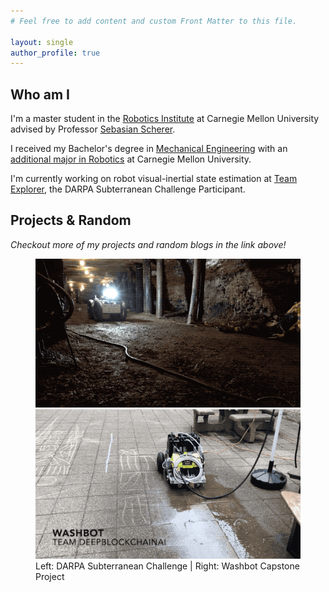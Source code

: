 ```yaml
---
# Feel free to add content and custom Front Matter to this file.

layout: single
author_profile: true
---
```


## Who am I

I'm a master student in the [Robotics Institute](https://www.ri.cmu.edu/)
at Carnegie Mellon University advised by Professor
[Sebasian Scherer](https://www.ri.cmu.edu/ri-faculty/sebastian-scherer/).

I received my Bachelor's degree in
[Mechanical Engineering](https://www.meche.engineering.cmu.edu/) with an
[additional major in Robotics](https://www.ri.cmu.edu/education/academic-programs/undergraduate-options/)
at Carnegie Mellon University.

I'm currently working on robot visual-inertial state estimation at
[Team Explorer](https://www.subt-explorer.com/),
the DARPA Subterranean Challenge Participant.

## Projects & Random

_Checkout more of my projects and random blogs in the link above!_

<figure class="half">
	<img src="/assets/images/index_images/subT.gif">
	<img src="/assets/images/index_images/washbot_demo.gif">
	<figcaption>Left: DARPA Subterranean Challenge | Right: Washbot Capstone 
                Project</figcaption>
</figure>
